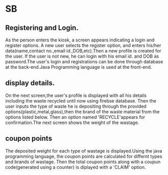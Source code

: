 # SB
## Registering and Login.

As the person enters the kiosk, a screen appears indicating a login and register options.
A new user selects the register option, and enters his/her data(name,contact no.,email id.,DOB,etc).Then a new profile is created for the user.
If the user is not new, he can login with his email id. and DOB as password.The user's login and registrations can be done through database at the back-end.Java Programming language is used at the front-end.
## display details.
On the next screen,the user's profile is displayed with all his details including the waste recycled until now using firebse database.
Then the user inputs the type of waste he is depositing through the provided options(plastic,metal,glass),then the brand of the waste material from the options listed below.
Then an option named 'RECYCLE'appears for confirmation.The next screen shows the weight of the wastage.
## coupon points
The deposited weight for each type of wastage is displayed.Using the java programming language, the coupon points are calculated for differnt types and brands of wastage.
Then the total coupon points along with a coupun code(generated using a counter) is diplayed with a 'CLAIM' option.
